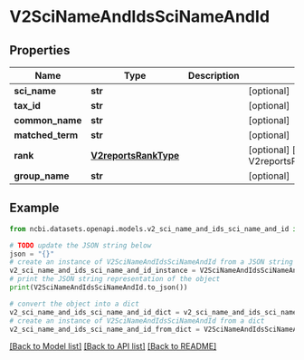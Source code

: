# V2SciNameAndIdsSciNameAndId


## Properties

Name | Type | Description | Notes
------------ | ------------- | ------------- | -------------
**sci_name** | **str** |  | [optional] 
**tax_id** | **str** |  | [optional] 
**common_name** | **str** |  | [optional] 
**matched_term** | **str** |  | [optional] 
**rank** | [**V2reportsRankType**](V2reportsRankType.md) |  | [optional] [default to V2reportsRankType.NO_RANK]
**group_name** | **str** |  | [optional] 

## Example

```python
from ncbi.datasets.openapi.models.v2_sci_name_and_ids_sci_name_and_id import V2SciNameAndIdsSciNameAndId

# TODO update the JSON string below
json = "{}"
# create an instance of V2SciNameAndIdsSciNameAndId from a JSON string
v2_sci_name_and_ids_sci_name_and_id_instance = V2SciNameAndIdsSciNameAndId.from_json(json)
# print the JSON string representation of the object
print(V2SciNameAndIdsSciNameAndId.to_json())

# convert the object into a dict
v2_sci_name_and_ids_sci_name_and_id_dict = v2_sci_name_and_ids_sci_name_and_id_instance.to_dict()
# create an instance of V2SciNameAndIdsSciNameAndId from a dict
v2_sci_name_and_ids_sci_name_and_id_from_dict = V2SciNameAndIdsSciNameAndId.from_dict(v2_sci_name_and_ids_sci_name_and_id_dict)
```
[[Back to Model list]](../README.md#documentation-for-models) [[Back to API list]](../README.md#documentation-for-api-endpoints) [[Back to README]](../README.md)


